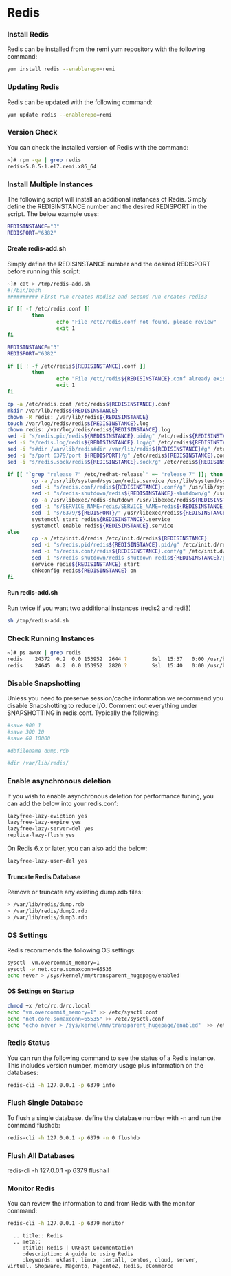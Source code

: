 # Redis

### Install Redis
Redis can be installed from the remi yum repository with the following command:

```bash
yum install redis --enablerepo=remi
```

### Updating Redis
Redis can be updated with the following command:

```bash
yum update redis --enablerepo=remi
```

### Version Check
You can check the installed version of Redis with the command:
```bash
~]# rpm -qa | grep redis
redis-5.0.5-1.el7.remi.x86_64
```

### Install Multiple Instances
The following script will install an additional instances of Redis. Simply define the REDISINSTANCE number and the desired REDISPORT in the script. The below example uses:

```bash
REDISINSTANCE="3"
REDISPORT="6382"
```

#### Create redis-add.sh
Simply define the REDISINSTANCE number and the desired REDISPORT before running this script:

```bash
~]# cat > /tmp/redis-add.sh
#!/bin/bash
########## First run creates Redis2 and second run creates redis3

if [[ -f /etc/redis.conf ]]
        then
                echo "File /etc/redis.conf not found, please review"
                exit 1
fi

REDISINSTANCE="3"
REDISPORT="6382"

if [[ ! -f /etc/redis${REDISINSTANCE}.conf ]]
        then
                echo "File /etc/redis${REDISINSTANCE}.conf already exists, please review"
                exit 1
fi

cp -a /etc/redis.conf /etc/redis${REDISINSTANCE}.conf
mkdir /var/lib/redis${REDISINSTANCE}
chown -R redis: /var/lib/redis${REDISINSTANCE}
touch /var/log/redis/redis${REDISINSTANCE}.log
chown redis: /var/log/redis/redis${REDISINSTANCE}.log
sed -i "s/redis.pid/redis${REDISINSTANCE}.pid/g" /etc/redis${REDISINSTANCE}.conf
sed -i "s/redis.log/redis${REDISINSTANCE}.log/g" /etc/redis${REDISINSTANCE}.conf
sed -i "s#dir /var/lib/redis#dir /var/lib/redis${REDISINSTANCE}#g" /etc/redis${REDISINSTANCE}.conf
sed -i "s/port 6379/port ${REDISPORT}/g" /etc/redis${REDISINSTANCE}.conf
sed -i "s/redis.sock/redis${REDISINSTANCE}.sock/g" /etc/redis${REDISINSTANCE}.conf

if [[ "`grep "release 7" /etc/redhat-release`" =~ "release 7" ]]; then
        cp -a /usr/lib/systemd/system/redis.service /usr/lib/systemd/system/redis${REDISINSTANCE}.service
        sed -i "s/redis.conf/redis${REDISINSTANCE}.conf/g" /usr/lib/systemd/system/redis${REDISINSTANCE}.service
        sed -i "s/redis-shutdown/redis${REDISINSTANCE}-shutdown/g" /usr/lib/systemd/system/redis${REDISINSTANCE}.service
        cp -a /usr/libexec/redis-shutdown /usr/libexec/redis${REDISINSTANCE}-shutdown
        sed -i "s/SERVICE_NAME=redis/SERVICE_NAME=redis${REDISINSTANCE}/" /usr/libexec/redis${REDISINSTANCE}-shutdown
        sed -i "s/6379/${REDISPORT}/" /usr/libexec/redis${REDISINSTANCE}-shutdown
        systemctl start redis${REDISINSTANCE}.service
        systemctl enable redis${REDISINSTANCE}.service
else
        cp -a /etc/init.d/redis /etc/init.d/redis${REDISINSTANCE}
        sed -i "s/redis.pid/redis${REDISINSTANCE}.pid/g" /etc/init.d/redis${REDISINSTANCE}
        sed -i "s/redis.conf/redis${REDISINSTANCE}.conf/g" /etc/init.d/redis${REDISINSTANCE}
        sed -i "s/redis-shutdown/redis-shutdown redis${REDISINSTANCE}/g" /etc/init.d/redis${REDISINSTANCE}
        service redis${REDISINSTANCE} start
        chkconfig redis${REDISINSTANCE} on
fi
```

#### Run redis-add.sh
Run twice if you want two additional instances (redis2 and redi3)
```bash
sh /tmp/redis-add.sh
```

### Check Running Instances
```bash
~]# ps awux | grep redis
redis    24372  0.2  0.0 153952  2644 ?        Ssl  15:37   0:00 /usr/bin/redis-server 127.0.0.1:6381
redis    24645  0.2  0.0 153952  2820 ?        Ssl  15:40   0:00 /usr/bin/redis-server 127.0.0.1:6379
```

### Disable Snapshotting
Unless you need to preserve session/cache information we recommend you disable Snapshotting to reduce I/O. Comment out everything under SNAPSHOTTING in redis.conf. Typically the following:
```bash
#save 900 1
#save 300 10
#save 60 10000

#dbfilename dump.rdb

#dir /var/lib/redis/
```

### Enable asynchronous deletion
If you wish to enable asynchronous deletion for performance tuning, you can add the below into your redis.conf:
```bash
lazyfree-lazy-eviction yes
lazyfree-lazy-expire yes
lazyfree-lazy-server-del yes
replica-lazy-flush yes
```
On Redis 6.x or later, you can also add the below:
```bash
lazyfree-lazy-user-del yes
```
#### Truncate Redis Database
Remove or truncate any existing dump.rdb files:
```bash
> /var/lib/redis/dump.rdb
> /var/lib/redis/dump2.rdb
> /var/lib/redis/dump3.rdb
```

### OS Settings
Redis recommends the following OS settings:
```bash
sysctl  vm.overcommit_memory=1
sysctl -w net.core.somaxconn=65535
echo never > /sys/kernel/mm/transparent_hugepage/enabled
```
#### OS Settings on Startup
```bash
chmod +x /etc/rc.d/rc.local
echo "vm.overcommit_memory=1" >> /etc/sysctl.conf
echo "net.core.somaxconn=65535" >> /etc/sysctl.conf
echo "echo never > /sys/kernel/mm/transparent_hugepage/enabled"  >> /etc/rc.d/rc.local
```

### Redis Status
You can run the following command to see the status of a Redis instance. This includes version number, memory usage plus information on the databases:
```bash
redis-cli -h 127.0.0.1 -p 6379 info
```

### Flush Single Database
To flush a single database. define the database number with -n and run the command flushdb:
```bash
redis-cli -h 127.0.0.1 -p 6379 -n 0 flushdb
```

### Flush All Databases
redis-cli -h 127.0.0.1 -p 6379 flushall

### Monitor Redis
You can review the information to and from Redis with the monitor command:
```bash
redis-cli -h 127.0.0.1 -p 6379 monitor
```

```eval_rst
  .. title:: Redis
  .. meta::
     :title: Redis | UKFast Documentation
     :description: A guide to using Redis
     :keywords: ukfast, linux, install, centos, cloud, server, virtual, Shopware, Magento, Magento2, Redis, eCommerce

